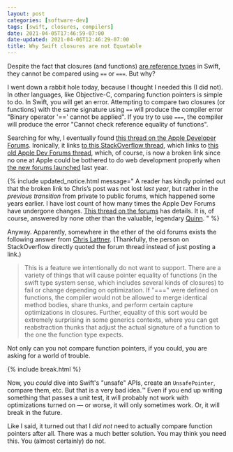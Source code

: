 ```yaml
---
layout: post
categories: [software-dev]
tags: [swift, closures, compilers]
date: 2021-04-05T17:46:59-07:00
date-updated: 2021-04-06T12:46:29-07:00
title: Why Swift closures are not Equatable
---
```


Despite the fact that closures (and functions) [are reference types](https://docs.swift.org/swift-book/LanguageGuide/Closures.html#ID104) in Swift, they cannot be compared using `==` or `===`. But why?

<!--excerpt-->

I went down a rabbit hole today, because I thought I needed this (I did not). In other languages, like Objective-C, comparing function pointers is simple to do. In Swift, you will get an error. Attempting to compare two closures (or functions) with the same signature using `==` will produce the compiler error "Binary operator '==' cannot be applied". If you try to use `===`, the compiler will produce the error "Cannot check reference equality of functions".

Searching for why, I eventually found [this thread on the Apple Developer Forums](https://developer.apple.com/forums/thread/666060?answerId=645336022#645336022). Ironically, it links [to this StackOverflow thread](https://stackoverflow.com/questions/24111984/how-do-you-test-functions-and-closures-for-equality), which links to [this old Apple Dev Forums thread](https://devforums.apple.com/message/1035180#1035180), which, of course, is now a broken link since no one at Apple could be bothered to do web development properly when [the new forums launched](https://developer.apple.com/news/?id=obvo7r3i) last year.

{% include updated_notice.html
message="
A reader has kindly pointed out that the broken link to Chris’s post was not lost _last year_, but rather in the _previous transition_ from private to public forums, which happened some years earlier. I have lost count of how many times the Apple Dev Forums have undergone changes. [This thread on the forums](https://developer.apple.com/forums/thread/653468?answerId=620033022#620033022) has details. It is, of course, answered by none other than the valuable, legendary [Quinn](https://github.com/macshome/The-Wisdom-of-Quinn).
" %}

Anyway. Apparently, somewhere in the ether of the old forums exists the following answer from [Chris Lattner](https://twitter.com/clattner_llvm). (Thankfully, the person on StackOverflow directly quoted the forum thread instead of just posting a link.)

> This is a feature we intentionally do not want to support. There are a variety of things that will cause pointer equality of functions (in the swift type system sense, which includes several kinds of closures) to fail or change depending on optimization. If "===" were defined on functions, the compiler would not be allowed to merge identical method bodies, share thunks, and perform certain capture optimizations in closures. Further, equality of this sort would be extremely surprising in some generics contexts, where you can get reabstraction thunks that adjust the actual signature of a function to the one the function type expects.

Not only can you not compare function pointers, if you could, you are asking for a world of trouble.

{% include break.html %}

Now, you _could_ dive into Swift's "unsafe" APIs, create an `UnsafePointer`, compare them, etc. But that is a very bad idea.&#8482; Even if you end up writing something that passes a unit test, it will probably not work with optimizations turned on &mdash; or worse, it will only sometimes work. Or, it will break in the future.

Like I said, it turned out that I _did not_ need to actually compare function pointers after all. There was a much better solution. You may think you need this. You (almost certainly) do not.
